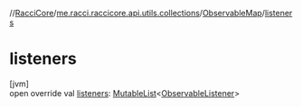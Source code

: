 //[RacciCore](../../../index.md)/[me.racci.raccicore.api.utils.collections](../index.md)/[ObservableMap](index.md)/[listeners](listeners.md)

# listeners

[jvm]\
open override val [listeners](listeners.md): [MutableList](https://kotlinlang.org/api/latest/jvm/stdlib/kotlin.collections/-mutable-list/index.html)&lt;[ObservableListener](../index.md#1056729540%2FClasslikes%2F-1216412040)&gt;
